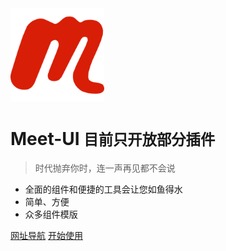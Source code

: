 <img width="150"  src="/images/81670120.png">

# Meet-UI <small>目前只开放部分插件</small>


> 时代抛弃你时，连一声再见都不会说

- 全面的组件和便捷的工具会让您如鱼得水
- 简单、方便
- 众多组件模版

[网址导航](https://info.lovewmf.com)
[开始使用](/plugs/)